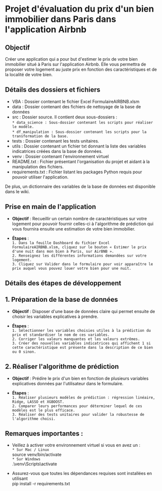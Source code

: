 # Projet d'évaluation du prix d'un bien immobilier dans Paris dans l'application Airbnb

## Objectif

Créer une application qui a pour but d'estimer le prix de votre bien immobilier situé à Paris sur l'application Airbnb.  Elle vous permettra de proposer votre logement au juste prix en fonction des caractéristiques et de la localité de votre bien.

## Détails des dossiers et fichiers

* VBA : Dossier contenant le fichier Excel FormulaireAIRBNB.xlsm
* data : Dossier contenant des fichiers de nettoyage de la base de données
* src : Dossier source. Il contient deux sous-dossiers :   
        `* data_science : Sous-dossier contenant les scripts pour réaliser le modèle.`    
        `* df_manipulation : Sous-dossier contenant les scripts pour la transformation de la base.`    
* tests : Dossier contenant les tests unitaires.
* utils : Dossier contenant un fichier txt donnant la liste des variables indicatrices créées dans la base de données.
* venv : Dossier contenant l'environnement virtuel
* README.txt : Fichier présentant l'organisation du projet et aidant à la manipulation des fichiers.
* requirements.txt : Fichier listant les packages Python requis pour pouvoir utiliser l'application.  

De plus, un dictionnaire des variables de la base de données est disponible dans le wiki. 

## Prise en main de l'application

* **Objectif** : Recueillir un certain nombre de caractéristiques sur votre logement pour pouvoir fournir celles-ci à l'algorithme de prédiction qui vous fournira ensuite une estimation de votre bien immobilier.

* **Étapes** :   
        `1. Dans la feuille Dashboard du fichier Excel FormulaireAIRBNB.xlsm, cliquez sur le bouton « Estimer le prix d'une nuit dans mon bien à Paris, sur AirBNB ».`  
        `2. Renseignez les différentes informations demandées sur votre logement.`  
        `3. Cliquez sur Valider dans le formulaire pour voir apparaître le prix auquel vous pouvez louer votre bien pour une nuit.`  

## Détails des étapes de développement

## 1. Préparation de la base de données

* **Objectif** : Disposer d'une base de données claire qui permet ensuite de choisir les variables explicatives à prendre.

* **Étapes** :  
          `1. Sélectionner les variables choisies utiles à la prédiction du prix et standardiser le nom de ces variables.`  
          `2. Corriger les valeurs manquantes et les valeurs extrêmes.`  
          `3. Créer des nouvelles variables indicatrices qui affichent 1 si cette caractéristique est présente dans la description de ce bien ou 0 sinon.`  

## 2. Réaliser l'algorithme de prédiction

* **Objectif** : Prédire le prix d'un bien en fonction de plusieurs variables explicatives données par l'utilisateur dans le formulaire.

* **Étapes** :  
          `1. Réaliser plusieurs modèles de prédiction : régression linéaire, Ridge, LASSO et XGBOOST.`  
          `2. Comparer leurs performances pour déterminer lequel de ces modèles est le plus efficace.`  
          `3. Réaliser des tests unitaires pour valider la robustesse de l'algorithme choisi.`  

## Remarques importantes :

* Veillez à activer votre environnement virtuel si vous en avez un :  
    `* Sur Mac / Linux`  
    source venv/bin/activate  
    `* Sur Windows`  
    .\venv\Scripts\activate  

* Assurez-vous que toutes les dépendances requises sont installées en utilisant  
    pip install -r requirements.txt
